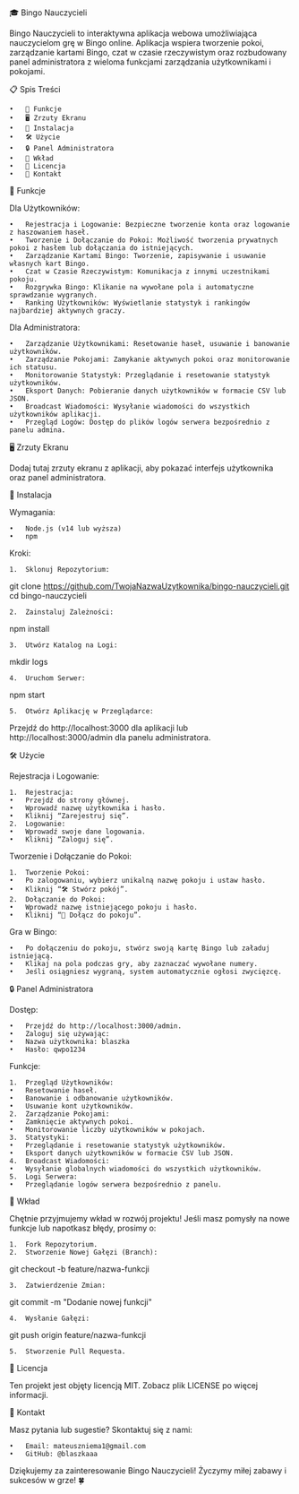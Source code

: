 🎓 Bingo Nauczycieli

Bingo Nauczycieli to interaktywna aplikacja webowa umożliwiająca nauczycielom grę w Bingo online. Aplikacja wspiera tworzenie pokoi, zarządzanie kartami Bingo, czat w czasie rzeczywistym oraz rozbudowany panel administratora z wieloma funkcjami zarządzania użytkownikami i pokojami.

📋 Spis Treści

	•	🎯 Funkcje
	•	🖥️ Zrzuty Ekranu
	•	🚀 Instalacja
	•	🛠️ Użycie
	•	🔒 Panel Administratora
	•	🤝 Wkład
	•	📄 Licencja
	•	📧 Kontakt

🎯 Funkcje

Dla Użytkowników:

	•	Rejestracja i Logowanie: Bezpieczne tworzenie konta oraz logowanie z haszowaniem haseł.
	•	Tworzenie i Dołączanie do Pokoi: Możliwość tworzenia prywatnych pokoi z hasłem lub dołączania do istniejących.
	•	Zarządzanie Kartami Bingo: Tworzenie, zapisywanie i usuwanie własnych kart Bingo.
	•	Czat w Czasie Rzeczywistym: Komunikacja z innymi uczestnikami pokoju.
	•	Rozgrywka Bingo: Klikanie na wywołane pola i automatyczne sprawdzanie wygranych.
	•	Ranking Użytkowników: Wyświetlanie statystyk i rankingów najbardziej aktywnych graczy.

Dla Administratora:

	•	Zarządzanie Użytkownikami: Resetowanie haseł, usuwanie i banowanie użytkowników.
	•	Zarządzanie Pokojami: Zamykanie aktywnych pokoi oraz monitorowanie ich statusu.
	•	Monitorowanie Statystyk: Przeglądanie i resetowanie statystyk użytkowników.
	•	Eksport Danych: Pobieranie danych użytkowników w formacie CSV lub JSON.
	•	Broadcast Wiadomości: Wysyłanie wiadomości do wszystkich użytkowników aplikacji.
	•	Przegląd Logów: Dostęp do plików logów serwera bezpośrednio z panelu admina.

🖥️ Zrzuty Ekranu

Dodaj tutaj zrzuty ekranu z aplikacji, aby pokazać interfejs użytkownika oraz panel administratora.

🚀 Instalacja

Wymagania:

	•	Node.js (v14 lub wyższa)
	•	npm

Kroki:

	1.	Sklonuj Repozytorium:

git clone https://github.com/TwojaNazwaUzytkownika/bingo-nauczycieli.git
cd bingo-nauczycieli


	2.	Zainstaluj Zależności:

npm install


	3.	Utwórz Katalog na Logi:

mkdir logs


	4.	Uruchom Serwer:

npm start


	5.	Otwórz Aplikację w Przeglądarce:
Przejdź do http://localhost:3000 dla aplikacji lub http://localhost:3000/admin dla panelu administratora.

🛠️ Użycie

Rejestracja i Logowanie:

	1.	Rejestracja:
	•	Przejdź do strony głównej.
	•	Wprowadź nazwę użytkownika i hasło.
	•	Kliknij “Zarejestruj się”.
	2.	Logowanie:
	•	Wprowadź swoje dane logowania.
	•	Kliknij “Zaloguj się”.

Tworzenie i Dołączanie do Pokoi:

	1.	Tworzenie Pokoi:
	•	Po zalogowaniu, wybierz unikalną nazwę pokoju i ustaw hasło.
	•	Kliknij “🛠️ Stwórz pokój”.
	2.	Dołączanie do Pokoi:
	•	Wprowadź nazwę istniejącego pokoju i hasło.
	•	Kliknij “🔑 Dołącz do pokoju”.

Gra w Bingo:

	•	Po dołączeniu do pokoju, stwórz swoją kartę Bingo lub załaduj istniejącą.
	•	Klikaj na pola podczas gry, aby zaznaczać wywołane numery.
	•	Jeśli osiągniesz wygraną, system automatycznie ogłosi zwycięzcę.

🔒 Panel Administratora

Dostęp:

	•	Przejdź do http://localhost:3000/admin.
	•	Zaloguj się używając:
	•	Nazwa użytkownika: blaszka
	•	Hasło: qwpo1234

Funkcje:

	1.	Przegląd Użytkowników:
	•	Resetowanie haseł.
	•	Banowanie i odbanowanie użytkowników.
	•	Usuwanie kont użytkowników.
	2.	Zarządzanie Pokojami:
	•	Zamknięcie aktywnych pokoi.
	•	Monitorowanie liczby użytkowników w pokojach.
	3.	Statystyki:
	•	Przeglądanie i resetowanie statystyk użytkowników.
	•	Eksport danych użytkowników w formacie CSV lub JSON.
	4.	Broadcast Wiadomości:
	•	Wysyłanie globalnych wiadomości do wszystkich użytkowników.
	5.	Logi Serwera:
	•	Przeglądanie logów serwera bezpośrednio z panelu.

🤝 Wkład

Chętnie przyjmujemy wkład w rozwój projektu! Jeśli masz pomysły na nowe funkcje lub napotkasz błędy, prosimy o:

	1.	Fork Repozytorium.
	2.	Stworzenie Nowej Gałęzi (Branch):

git checkout -b feature/nazwa-funkcji


	3.	Zatwierdzenie Zmian:

git commit -m "Dodanie nowej funkcji"


	4.	Wysłanie Gałęzi:

git push origin feature/nazwa-funkcji


	5.	Stworzenie Pull Requesta.

📄 Licencja

Ten projekt jest objęty licencją MIT. Zobacz plik LICENSE po więcej informacji.

📧 Kontakt

Masz pytania lub sugestie? Skontaktuj się z nami:

	•	Email: mateuszniema1@gmail.com
	•	GitHub: @blaszkaaa

Dziękujemy za zainteresowanie Bingo Nauczycieli! Życzymy miłej zabawy i sukcesów w grze! 🍀
